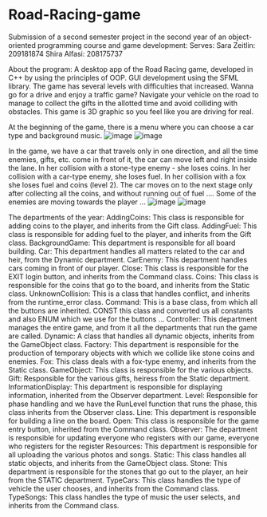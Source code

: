 # Road-Racing-game
Submission of a second semester project in the second year of an object-oriented programming course and game development:
Serves:
Sara Zeitlin: 209181874
Shira Alfasi: 208175737


About the program:
A desktop app of the Road Racing game,  developed in C++ by using the principles of OOP. GUI development using the SFML library. The game has several levels with difficulties that increased.
Wanna go for a drive and enjoy a traffic game? Navigate your vehicle on the road to manage to collect the gifts in the allotted time and avoid colliding with obstacles.
This game is 3D graphic so you feel like you are driving for real.

At the beginning of the game, there is a menu where you can choose a car type and background music.
![image](https://user-images.githubusercontent.com/88738433/182311310-f1eeaf63-6e1d-4e63-bdba-8011211184bb.png)
![image](https://user-images.githubusercontent.com/88738433/182311448-0c4b07f8-5e48-440c-ab1d-2bbb997f1d14.png)

In the game, we have a car that travels only in one direction, and all the time enemies, gifts, etc. come in front of it, the car can move left and right inside the lane.
In her collision with a stone-type enemy - she loses coins.
In her collision with a car-type enemy, she loses fuel.
In her collision with a fox she loses fuel and coins (level 2).
The car moves on to the next stage only after collecting all the coins, and without running out of fuel ....
Some of the enemies are moving towards the player ...
![image](https://user-images.githubusercontent.com/88738433/182312053-75d33733-3771-4576-b69e-7554faf557a3.png)
![image](https://user-images.githubusercontent.com/88738433/182312181-f9740552-d284-413c-b1ef-118d43ab705f.png)


The departments of the year:
AddingCoins: This class is responsible for adding coins to the player, and inherits from the Gift class.
AddingFuel: This class is responsible for adding fuel to the player, and inherits from the Gift class.
BackgroundGame: This department is responsible for all board building.
Car: This department handles all matters related to the car and heir, from the Dynamic department.
CarEnemy: This department handles cars coming in front of our player.
Close: This class is responsible for the EXIT login button, and inherits from the Command class.
Coins: This class is responsible for the coins that go to the board, and inherits from the Static class.
UnknownCollision: This is a class that handles conflict, and inherits from the runtime_error class.
Command: This is a base class, from which all the buttons are inherited.
CONST this class and converted us all constants and also ENUM which we use for the buttons ...
Controller: This department manages the entire game, and from it all the departments that run the game are called.
Dynamic: A class that handles all dynamic objects, inherits from the GameObject class.
Factory: This department is responsible for the production of temporary objects with which we collide like stone coins and enemies.
Fox: This class deals with a fox-type enemy, and inherits from the Static class.
GameObject: This class is responsible for the various objects.
Gift: Responsible for the various gifts, heiress from the Static department.
InformationDisplay: This department is responsible for displaying information, inherited from the Observer department.
Level: Responsible for phase handling and we have the RunLevel function that runs the phase, this class inherits from the Observer class.
Line: This department is responsible for building a line on the board.
Open: This class is responsible for the game entry button, inherited from the Command class.
Observer: The department is responsible for updating everyone who registers with our game, everyone who registers for the register
Resources: This department is responsible for all uploading the various photos and songs.
Static: This class handles all static objects, and inherits from the GameObject class.
Stone: This department is responsible for the stones that go out to the player, an heir from the STATIC department.
TypeCars: This class handles the type of vehicle the user chooses, and inherits from the Command class.
TypeSongs: This class handles the type of music the user selects, and inherits from the Command class.
